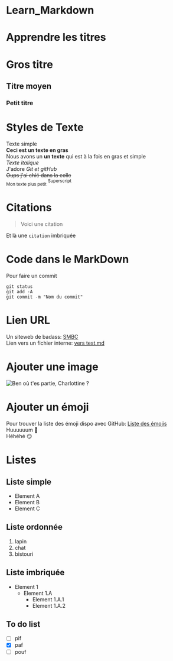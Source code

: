 # Learn_Markdown

# Apprendre les titres
# Gros titre
## Titre moyen
### Petit titre

# Styles de Texte
Texte simple  
**Ceci est un texte en gras**  
Nous avons un __un texte__ qui est à la fois en gras et simple  
*Texte italique*  
J'adore *Git et gitHub*  
~~Oups j'ai chié dans la colle~~  
<sub>Mon texte plus petit</sub>
<sup>Superscript</sup>  

# Citations
> Voici une citation

Et là une `citation` imbriquée

# Code dans le MarkDown
Pour faire un commit
```
git status  
git add -A  
git commit -m "Nom du commit"
```

# Lien URL
Un siteweb de badass: [SMBC](https://www.smbc-comics.com/)  
Lien vers un fichier interne: [vers test.md](test.md)

# Ajouter une image
![Ben où t'es partie, Charlottine ?](https://www.lepreduclocher.fr/wp-content/uploads/FB_15_les_conseils_de_piticoq_transparent-e1617266492878.png)

# Ajouter un émoji
Pour trouver la liste des émoji dispo avec GitHub: [Liste des émojis](https://github.com/ikatyang/emoji-cheat-sheet/blob/master/README.md)  
Huuuuuum :thinking:  
Héhéhé :smirk:

# Listes
## Liste simple
* Element A  
* Element B  
* Element C

## Liste ordonnée
1. lapin
2. chat
3. bistouri

## Liste imbriquée
* Element 1
  * Element 1.A
    * Element 1.A.1
    * Element 1.A.2

## To do list
* [ ] pif
* [x] paf
* [ ] pouf
